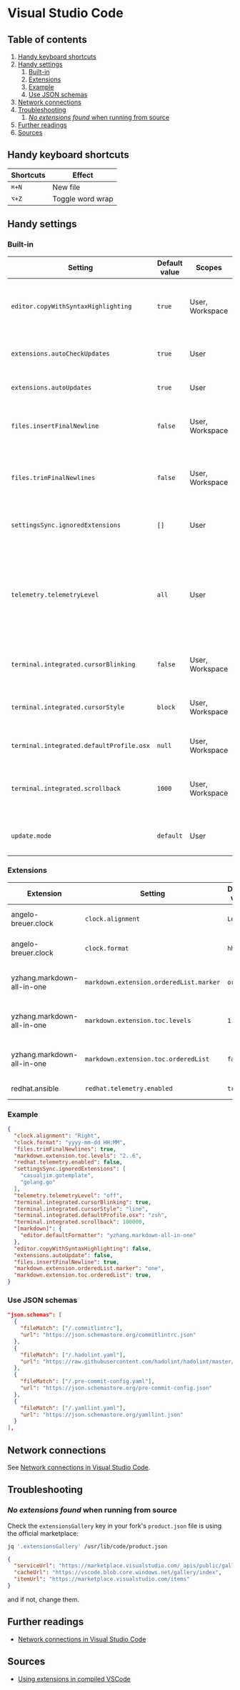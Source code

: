 # Visual Studio Code

## Table of contents <!-- omit in toc -->

1. [Handy keyboard shortcuts](#handy-keyboard-shortcuts)
1. [Handy settings](#handy-settings)
   1. [Built-in](#built-in)
   1. [Extensions](#extensions)
   1. [Example](#example)
   1. [Use JSON schemas](#use-json-schemas)
1. [Network connections](#network-connections)
1. [Troubleshooting](#troubleshooting)
   1. [_No extensions found_ when running from source](#no-extensions-found-when-running-from-source)
1. [Further readings](#further-readings)
1. [Sources](#sources)

## Handy keyboard shortcuts

| Shortcuts | Effect           |
| --------- | ---------------- |
| `⌘+N`     | New file         |
| `⌥+Z`     | Toggle word wrap |

## Handy settings

### Built-in

| Setting                                  | Default value | Scopes          | Location in tree            | Description                                                                                                                    |
| ---------------------------------------- | ------------- | --------------- | --------------------------- | ------------------------------------------------------------------------------------------------------------------------------ |
| `editor.copyWithSyntaxHighlighting`      | `true`        | User, Workspace | Text Editor                 | Copy syntax highlighting too when copying something to the clipboard.                                                          |
| `extensions.autoCheckUpdates`            | `true`        | User            | Features > Extensions       | Automatically check extensions for updates.                                                                                    |
| `extensions.autoUpdates`                 | `true`        | User            | Features > Extensions       | Automatically update extensions.                                                                                               |
| `files.insertFinalNewline`               | `false`       | User, Workspace | Text Editor > Files         | Insert a final newline at the end of the file when saving it.                                                                  |
| `files.trimFinalNewlines`                | `false`       | User, Workspace | Text Editor > Files         | Trim all new lines after the final new line at the end of the file when saving it.                                             |
| `settingsSync.ignoredExtensions`         | `[]`          | User            | Application > Settings Sync | List of extensions to ignore while synchronizing.                                                                              |
| `telemetry.telemetryLevel`               | `all`         | User            | Application > Telemetry     | Controls Visual Studio Code telemetry, first-party extension telemetry, and **participating** third-party extension telemetry. |
| `terminal.integrated.cursorBlinking`     | `false`       | User, Workspace | Features > Terminal         | Make the cursor blink in the integrated terminal.                                                                              |
| `terminal.integrated.cursorStyle`        | `block`       | User, Workspace | Features > Terminal         | Show the cursor as a block in the integrated terminal.                                                                         |
| `terminal.integrated.defaultProfile.osx` | `null`        | User, Workspace | Features > Terminal         | The default profile used on macOS.                                                                                             |
| `terminal.integrated.scrollback`         | `1000`        | User, Workspace | Features > Terminal         | The maximum number of lines the terminal keeps in its buffer.                                                                  |
| `update.mode`                            | `default`     | User            | Application > Update        | Automatically check for application updates.                                                                                   |

### Extensions

| Extension                  | Setting                                 | Default value | Scopes          | Location in tree                 | Description                                                                                       |
| -------------------------- | --------------------------------------- | ------------- | --------------- | -------------------------------- | ------------------------------------------------------------------------------------------------- |
| angelo-breuer.clock        | `clock.alignment`                       | `Left`        | User, Workspace | Extensions > Status Bar Clock    | Alignment of the clock on the status bar.                                                         |
| angelo-breuer.clock        | `clock.format`                          | `hh:MM`       | User, Workspace | Extensions > Status Bar Clock    | Date and time format. See https://www.npmjs.com/package/dateformat#mask-options for more options. |
| yzhang.markdown-all-in-one | `markdown.extension.orderedList.marker` | `ordered`     | User, Workspace | Extensions > Markdown All In One | Auto fix ordered list markers.                                                                    |
| yzhang.markdown-all-in-one | `markdown.extension.toc.levels`         | `1..6`        | User, Workspace | Extensions > Markdown All In One | Range of levels for the ToC.                                                                      |
| yzhang.markdown-all-in-one | `markdown.extension.toc.orderedList`    | `false`       | User, Workspace | Extensions > Markdown All In One | Use an ordered list in the ToC.                                                                   |
| redhat.ansible             | `redhat.telemetry.enabled`              | `true`        | User, Workspace | Extensions > Ansible             | Send telemetry to Red Hat servers.                                                                |

### Example

```json
{
  "clock.alignment": "Right",
  "clock.format": "yyyy-mm-dd HH:MM",
  "files.trimFinalNewlines": true,
  "markdown.extension.toc.levels": "2..6",
  "redhat.telemetry.enabled": false,
  "settingsSync.ignoredExtensions": [
    "casualjim.gotemplate",
    "golang.go"
  ],
  "telemetry.telemetryLevel": "off",
  "terminal.integrated.cursorBlinking": true,
  "terminal.integrated.cursorStyle": "line",
  "terminal.integrated.defaultProfile.osx": "zsh",
  "terminal.integrated.scrollback": 100000,
  "[markdown]": {
    "editor.defaultFormatter": "yzhang.markdown-all-in-one"
  },
  "editor.copyWithSyntaxHighlighting": false,
  "extensions.autoUpdate": false,
  "files.insertFinalNewline": true,
  "markdown.extension.orderedList.marker": "one",
  "markdown.extension.toc.orderedList": true,
}
```

### Use JSON schemas

```json
"json.schemas": [
  {
    "fileMatch": ["/.commitlintrc"],
    "url": "https://json.schemastore.org/commitlintrc.json"
  },
  {
    "fileMatch": ["/.hadolint.yaml"],
    "url": "https://raw.githubusercontent.com/hadolint/hadolint/master/contrib/hadolint.json"
  },
  {
    "fileMatch": ["/.pre-commit-config.yaml"],
    "url": "https://json.schemastore.org/pre-commit-config.json"
  },
  {
    "fileMatch": ["/.yamllint.yaml"],
    "url": "https://json.schemastore.org/yamllint.json"
  }
],
```

## Network connections

See [Network connections in Visual Studio Code].

## Troubleshooting

### _No extensions found_ when running from source

Check the `extensionsGallery` key in your fork's `product.json` file is using the official marketplace:

```sh
jq '.extensionsGallery' /usr/lib/code/product.json
```

```json
{
  "serviceUrl": "https://marketplace.visualstudio.com/_apis/public/gallery",
  "cacheUrl": "https://vscode.blob.core.windows.net/gallery/index",
  "itemUrl": "https://marketplace.visualstudio.com/items"
}
```

and if not, change them.

## Further readings

- [Network connections in Visual Studio Code]

## Sources

- [Using extensions in compiled VSCode]

<!--
  References
  -->

<!-- Upstream -->
[network connections in visual studio code]: https://code.visualstudio.com/docs/setup/network
[official product.json]: https://github.com/Microsoft/vscode/blob/master/product.json

<!-- Others -->
[using extensions in compiled vscode]: https://stackoverflow.com/questions/44057402/using-extensions-in-compiled-vscode#45291490
